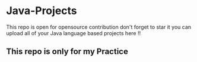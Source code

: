 # Java-Projects
This repo is open for opensource contribution don't forget to star it you can upload all of your Java language based projects here !!

## This repo is only for my Practice